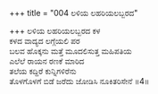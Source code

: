 +++
title = "004 ಲಳಿಯ ಲಹರಿಯಲಬ್ಬರದ"

+++
ಲಳಿಯ ಲಹರಿಯಲಬ್ಬರದ ಕಳ  
ಕಳದ ವಾದ್ಯದ ಲಗ್ಗೆಯಲಿ ಪರ  
ಬಲವ ಹೊಕ್ಕನು ಮತ್ತೆ ಮೂದಲಿಸುತ್ತ ಮಹಿಪತಿಯ  
ಎಲೆಲೆ ರಾಯನ ರಣಕೆ ಮಾರಿದ  
ತಲೆಯ ಕದ್ದಿರೆ ಕುನ್ನಿಗಳಿರೆನು  
ತೊಳಗೊಳಗೆ ಬಿಡೆ ಜರೆದು ಜೋಡಿಸಿ ನೂಕಿತರಿಸೇನೆ       ॥4॥